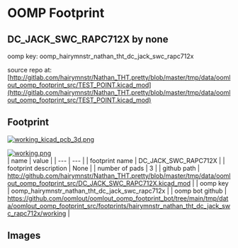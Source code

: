 # OOMP Footprint  
## DC_JACK_SWC_RAPC712X  by none  
  
oomp key: oomp_hairymnstr_nathan_tht_dc_jack_swc_rapc712x  
  
source repo at: [http://gitlab.com/hairymnstr/Nathan_THT.pretty/blob/master/tmp/data/oomlout_oomp_footprint_src/TEST_POINT.kicad_mod](http://gitlab.com/hairymnstr/Nathan_THT.pretty/blob/master/tmp/data/oomlout_oomp_footprint_src/TEST_POINT.kicad_mod)  
## Footprint  
  
[![working_kicad_pcb_3d.png](working_kicad_pcb_3d_600.png)](working_kicad_pcb_3d.png)  
  
[![working.png](working_600.png)](working.png)  
| name | value | 
| --- | --- | 
| footprint name | DC_JACK_SWC_RAPC712X | 
| footprint description | None | 
| number of pads | 3 | 
| github path | http://github.com/hairymnstr/Nathan_THT.pretty/blob/master/tmp/data/oomlout_oomp_footprint_src/DC_JACK_SWC_RAPC712X.kicad_mod | 
| oomp key | oomp_hairymnstr_nathan_tht_dc_jack_swc_rapc712x | 
| oomp bot github | https://github.com/oomlout/oomlout_oomp_footprint_bot/tree/main/tmp/data/oomlout_oomp_footprint_src/footprints/hairymnstr_nathan_tht_dc_jack_swc_rapc712x/working | 
## Images  
